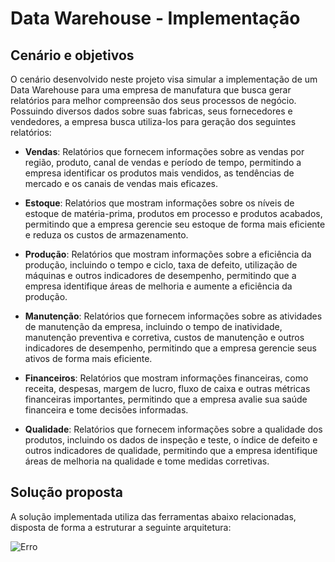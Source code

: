 # Data Warehouse - Implementação

## Cenário e objetivos

O cenário desenvolvido neste projeto visa simular a implementação de um Data Warehouse para uma empresa de manufatura que busca gerar relatórios para melhor compreensão dos seus processos de negócio.
	Possuindo diversos dados sobre suas fabricas, seus fornecedores e vendedores, a empresa busca utiliza-los para geração dos seguintes relatórios:
 
- **Vendas**: Relatórios que fornecem informações sobre as vendas por região, produto, canal de vendas e período de tempo, permitindo a empresa identificar os produtos mais vendidos, as tendências de mercado e os canais de vendas mais eficazes.
  
- **Estoque**:  Relatórios que mostram informações sobre os níveis de estoque de matéria-prima, produtos em processo e produtos acabados, permitindo que a empresa gerencie seu estoque de forma mais eficiente e reduza os custos de armazenamento.
  
- **Produção**: Relatórios que mostram informações sobre a eficiência da produção, incluindo o tempo e ciclo, taxa de defeito, utilização de máquinas e outros indicadores de desempenho, permitindo que a empresa identifique áreas de melhoria e aumente a eficiência da produção.
  
- **Manutenção**: Relatórios que fornecem informações sobre as atividades de manutenção da empresa, incluindo o tempo de inatividade, manutenção preventiva e corretiva, custos de manutenção e outros indicadores de desempenho, permitindo que a empresa gerencie seus ativos de forma mais eficiente.
  
- **Financeiros**: Relatórios que mostram informações financeiras, como receita, despesas, margem de lucro, fluxo de caixa e outras métricas financeiras importantes, permitindo que a empresa avalie sua saúde financeira e tome decisões informadas.
  
- **Qualidade**: Relatórios que fornecem informações sobre a qualidade dos produtos, incluindo os dados de inspeção e teste, o índice de defeito e outros indicadores de qualidade, permitindo que a empresa identifique áreas de melhoria na qualidade e tome medidas corretivas.

## Solução proposta

A solução implementada utiliza das ferramentas abaixo relacionadas, disposta de forma a estruturar a seguinte arquitetura: 

![Erro](https://github.com/JvQueiros/Implementacao_DW/issues/1#issue-2034571899)
